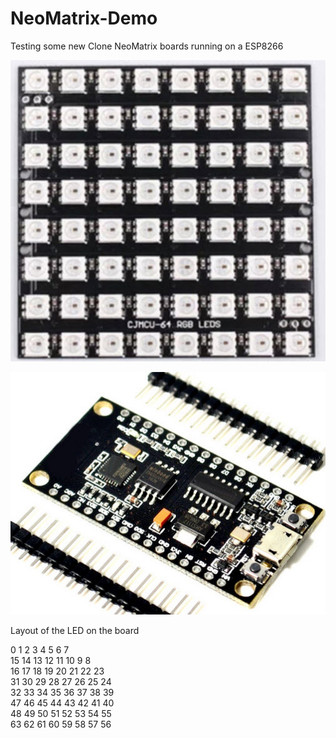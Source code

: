 # NeoMatrix-Demo
Testing some new Clone NeoMatrix boards running on a ESP8266

![]( https://github.com/fixyourlan/NeoMatrix-Demo/blob/master/Images/NeoMatrix.jpg )

![](https://github.com/fixyourlan/NeoMatrix-Demo/blob/master/Images/ESP8266%20Dev%20Board.jpg)

Layout of the LED on the board
  
  0    1    2    3    4    5    6    7  
  15 14 13 12 11 10   9   8  
  16 17 18 19 20 21 22 23  
  31 30 29 28 27 26 25 24   
  32 33 34 35 36 37 38 39   
  47 46 45 44 43 42 41 40   
  48 49 50 51 52 53 54 55   
  63 62 61 60 59 58 57 56    
  
